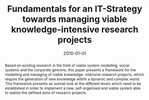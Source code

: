 ---
abstract: Based on existing research in the field of viable system modelling, social
  systems and the corporate genome, this paper presents a framework for the modelling
  and managing of viable knowledge- intensive research projects, which require the
  generation of new knowledge within a dynamic and complex world. This framework presents
  an overall look at the different levels which need to be established in order to
  implement a new, self-organised and viable system able to realise the defined aims
  of research projects.
authors:
- Paul Pöltner
- Thomas Grechenig
date: '2010-01-01'
featured: false
links:
- name: Publik
  url: https://publik.tuwien.ac.at/showentry.php?ID=183645&lang=1
publication_types:
- '1'
publishDate: '2010-01-01'
title: Fundamentals for an IT-Strategy towards managing viable knowledge-intensive
  research projects
url_pdf: http://publik.tuwien.ac.at/files/PubDat_183645.pdf
---